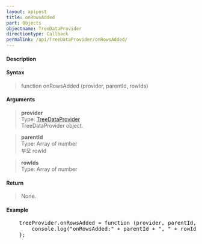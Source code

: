 ```yaml
---
layout: apipost
title: onRowsAdded
part: Objects
objectname: TreeDataProvider
directiontype: Callback
permalink: /api/TreeDataProvider/onRowsAdded/
---
```



#### Description

> 

#### Syntax

> function onRowsAdded (provider, parentId, rowIds)  

#### Arguments

> **provider**  
> Type: [TreeDataProvider](/api/TreeDataProvider/)  
> TreeDataProvider object.  

> **parentId**  
> Type: Array of number  
> 부모 rowId  

> **rowIds**  
> Type: Array of number  

#### Return

> None.  

#### Example

<pre class="prettyprint">
    treeProvider.onRowsAdded = function (provider, parentId, rowIds) {
        console.log("onRowsAdded:" + parentId + ", " + rowIds.length);
    };
</pre>

